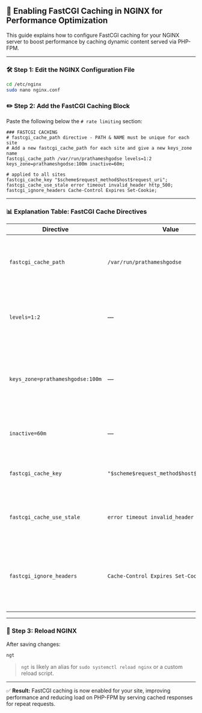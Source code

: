 
## 🚀 Enabling FastCGI Caching in NGINX for Performance Optimization

This guide explains how to configure FastCGI caching for your NGINX server to boost performance by caching dynamic content served via PHP-FPM.

---

### 🛠️ Step 1: Edit the NGINX Configuration File

```bash
cd /etc/nginx
sudo nano nginx.conf
```

### ✏️ Step 2: Add the FastCGI Caching Block

Paste the following below the `# rate limiting` section:

```nginx
### FASTCGI CACHING
# fastcgi_cache_path directive - PATH & NAME must be unique for each site
# Add a new fastcgi_cache_path for each site and give a new keys_zone name
fastcgi_cache_path /var/run/prathameshgodse levels=1:2 keys_zone=prathameshgodse:100m inactive=60m;

# applied to all sites
fastcgi_cache_key "$scheme$request_method$host$request_uri";
fastcgi_cache_use_stale error timeout invalid_header http_500;
fastcgi_ignore_headers Cache-Control Expires Set-Cookie;
```

---

### 📊 Explanation Table: FastCGI Cache Directives

| **Directive**                    | **Value**                                   | **Explanation**                                                                                                   |
| -------------------------------- | ------------------------------------------- | ----------------------------------------------------------------------------------------------------------------- |
| `fastcgi_cache_path`             | `/var/run/prathameshgodse`                  | The directory where cached FastCGI responses will be stored. Must be unique per site.                             |
| `levels=1:2`                     | —                                           | Creates subdirectories to improve file system performance for large caches.                                       |
| `keys_zone=prathameshgodse:100m` | —                                           | Names the cache zone `prathameshgodse` and allocates 100MB of shared memory for storing cache keys and metadata.  |
| `inactive=60m`                   | —                                           | Cached content that hasn't been accessed for 60 minutes will be removed.                                          |
| `fastcgi_cache_key`              | `"$scheme$request_method$host$request_uri"` | Unique key for each cached item based on the full request details.                                                |
| `fastcgi_cache_use_stale`        | `error timeout invalid_header http_500`     | Serves stale cached content if errors like timeouts or HTTP 500 occur.                                            |
| `fastcgi_ignore_headers`         | `Cache-Control Expires Set-Cookie`          | Ignores headers that would normally prevent caching. Ensures content is cached even if those headers are present. |

---

### 🔁 Step 3: Reload NGINX

After saving changes:

```bash
ngt
```

> `ngt` is likely an alias for `sudo systemctl reload nginx` or a custom reload script.

---

✅ **Result:** FastCGI caching is now enabled for your site, improving performance and reducing load on PHP-FPM by serving cached responses for repeat requests.
